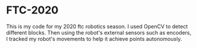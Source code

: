# FTC-2020
This is my code for my 2020 ftc robotics season. I used OpenCV to detect different blocks. Then using the robot's external sensors such as encoders,
I tracked my robot's movements to help it achieve points autonomously. 
